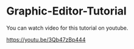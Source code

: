 # Graphic-Editor-Tutorial

You can watch video for this tutorial on youtube.

https://youtu.be/3Qb47zBp444
